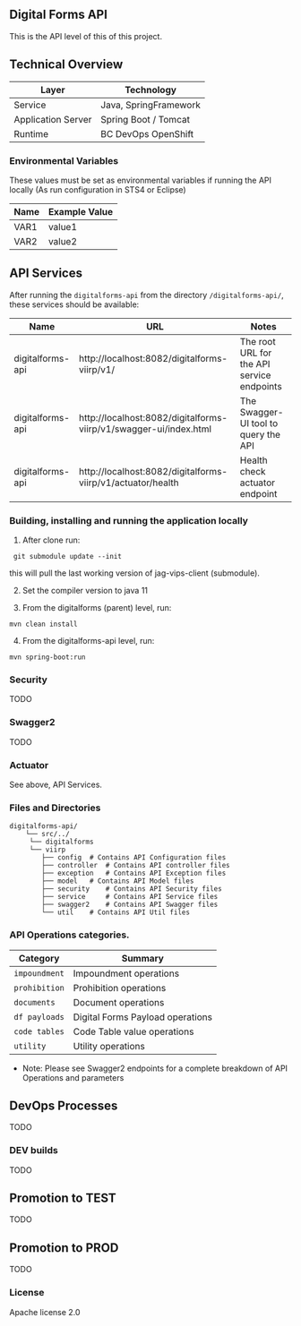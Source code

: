 ## Digital Forms API

This is the API level of this of this project.

## Technical Overview

| Layer              | Technology            |
| ------------------ | --------------------- |
| Service            | Java, SpringFramework |
| Application Server | Spring Boot / Tomcat  |
| Runtime            | BC DevOps OpenShift  |

### Environmental Variables

These values must be set as environmental variables if running the API locally (As run configuration in STS4 or Eclipse)

| Name                            | Example Value    |
| ------------------------------- | ---------------- |
| VAR1 							  | value1	         |
| VAR2                            | value2           |

## API Services

After running the `digitalforms-api` from the directory `/digitalforms-api/`, these services should be available:

| Name                  | URL                                          						| Notes
| --------------------- | ----------------------------------------------------------------- | --------------------------------------------
| digitalforms-api      | http://localhost:8082/digitalforms-viirp/v1/ 						| The root URL for the API service endpoints
| digitalforms-api      | http://localhost:8082/digitalforms-viirp/v1/swagger-ui/index.html | The Swagger-UI tool to query the API
| digitalforms-api      | http://localhost:8082/digitalforms-viirp/v1/actuator/health		| Health check actuator endpoint

### Building, installing and running the application locally

1) After clone run:  
 
```
 git submodule update --init 
```
this will pull the last working version of jag-vips-client (submodule).

2) Set the compiler version to java 11

3) From the digitalforms (parent) level, run: 

```
mvn clean install
```

4) From the digitalforms-api level, run:

```
mvn spring-boot:run
```

### Security

TODO

### Swagger2

TODO

### Actuator

See above, API Services. 

### Files and Directories

```
digitalforms-api/
    └── src/../
	 └── digitalforms
	 └── viirp
		├── config 	# Contains API Configuration files
		├── controller 	# Contains API controller files
		├── exception 	# Contains API Exception files
		├── model 	# Contains API Model files
		├── security 	# Contains API Security files
		├── service 	# Contains API Service files
		├── swagger2 	# Contains API Swagger files
		└── util 	# Contains API Util files
```

### API Operations categories.

| Category            | Summary                              |
| ------------------- | ------------------------------------ |
| `impoundment`    | Impoundment operations               |
| `prohibition`    | Prohibition operations               |
| `documents`       | Document operations                 |
| `df payloads`    | Digital Forms Payload operations     |
| `code tables`    | Code Table value operations          |
| `utility`          | Utility operations  	                 |

- Note: Please see Swagger2 endpoints for a complete breakdown of API Operations and
  parameters

## DevOps Processes

TODO

### DEV builds

TODO

## Promotion to TEST

TODO

## Promotion to PROD

TODO

### License

Apache license 2.0
